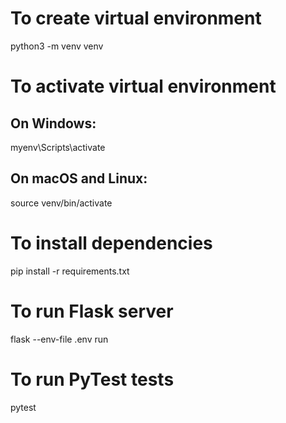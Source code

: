 # To create virtual environment
python3 -m venv venv

# To activate virtual environment
## On Windows:
myenv\Scripts\activate

## On macOS and Linux:
source venv/bin/activate

# To install dependencies
pip install -r requirements.txt

# To run Flask server
flask --env-file .env run

# To run PyTest tests
pytest